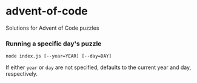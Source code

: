 # advent-of-code
 Solutions for Advent of Code puzzles

### Running a specific day's puzzle

```node index.js [--year=YEAR] [--day=DAY]```

If either `year` or `day` are not specified, defaults to the current year and day, respectively.